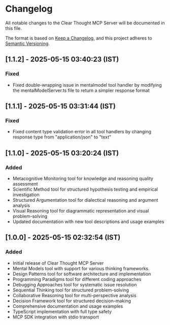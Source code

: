 # Changelog

All notable changes to the Clear Thought MCP Server will be documented in this file.

The format is based on [Keep a Changelog](https://keepachangelog.com/en/1.0.0/),
and this project adheres to [Semantic Versioning](https://semver.org/spec/v2.0.0.html).

## [1.1.2] - 2025-05-15 03:40:23 (IST)

### Fixed

-   Fixed double-wrapping issue in mentalmodel tool handler by modifying the mentalModelServer.ts file to return a simpler response format

## [1.1.1] - 2025-05-15 03:31:44 (IST)

### Fixed

-   Fixed content type validation error in all tool handlers by changing response type from "application/json" to "text"

## [1.1.0] - 2025-05-15 03:20:24 (IST)

### Added

-   Metacognitive Monitoring tool for knowledge and reasoning quality assessment
-   Scientific Method tool for structured hypothesis testing and empirical investigation
-   Structured Argumentation tool for dialectical reasoning and argument analysis
-   Visual Reasoning tool for diagrammatic representation and visual problem-solving
-   Updated documentation with new tool descriptions and usage examples

## [1.0.0] - 2025-05-15 02:32:54 (IST)

### Added

-   Initial release of Clear Thought MCP Server
-   Mental Models tool with support for various thinking frameworks
-   Design Patterns tool for software architecture and implementation
-   Programming Paradigms tool for different coding approaches
-   Debugging Approaches tool for systematic issue resolution
-   Sequential Thinking tool for structured problem-solving
-   Collaborative Reasoning tool for multi-perspective analysis
-   Decision Framework tool for structured decision-making
-   Comprehensive documentation and usage examples
-   TypeScript implementation with full type safety
-   MCP SDK integration with stdio transport
